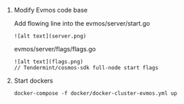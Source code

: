 1. Modify Evmos code base

   Add flowing line into the evmos/server/start.go

   ```
   ![alt text](server.png)
   ```

   evmos/server/flags/flags.go

   ```
   ![alt text](flags.png)
   // Tendermint/cosmos-sdk full-node start flags
   ```

2. Start dockers
   ```
   docker-compose -f docker/docker-cluster-evmos.yml up
   ```
